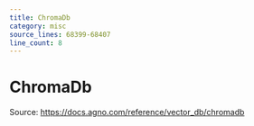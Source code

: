```yaml
---
title: ChromaDb
category: misc
source_lines: 68399-68407
line_count: 8
---
```


# ChromaDb
Source: https://docs.agno.com/reference/vector_db/chromadb



<Snippet file="vector-db-chromadb-reference.mdx" />


